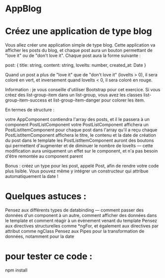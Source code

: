 # AppBlog

# Créez une application de type blog

Vous allez créer une application simple de type blog.  Cette application va afficher les posts du blog, et chaque post aura un bouton permettant de "love it" ou de "don't love it".  Chaque post aura la forme suivante : 

post: {
  title: string,
  content: string,
  loveIts: number,
  created_at: Date
} 

Quand un post a plus de "love it" que de "don't love it" (loveIts > 0), il sera coloré en vert, et inversement quand loveIts < 0, il sera coloré en rouge.

 Information : je vous conseille d'utiliser Bootstrap pour cet exercice.  Si vous créez des list-group-item dans un list-group, vous avez les classes list-group-item-success et list-group-item-danger pour colorer les item.

 En termes de structure :

votre AppComponent contiendra l'array des posts, et il le passera à un component PostListComponent
votre PostListComponent affichera un PostListItemComponent pour chaque post dans l'array qu'il a reçu
chaque PostListItemComponent affichera le titre, le contenu et la date de création du post dans le template
les PostListItemComponent auront des boutons qui permettent d'augmenter et de diminuer le nombre de loveIts — cette modification aura uniquement un effet sur le component, et n'a pas besoin d'être remontée au component parent

Bonus : créez un type pour les post, appelé Post, afin de rendre votre code plus lisible.  Vous pouvez même y intégrer un constructeur qui attribue automatiquement la date !

# Quelques astuces : 
Pensez aux différents types de databinding — comment passer des données d'un component à un autre, comment afficher des données dans le template et comment réagir à un événement venant du template
Pensez aux directives structurelles comme *ngFor, et également aux directives par attribut comme ngClass
Pensez aux Pipes pour la transformation de données, notamment pour la date

# pour tester ce code : 

npm install 